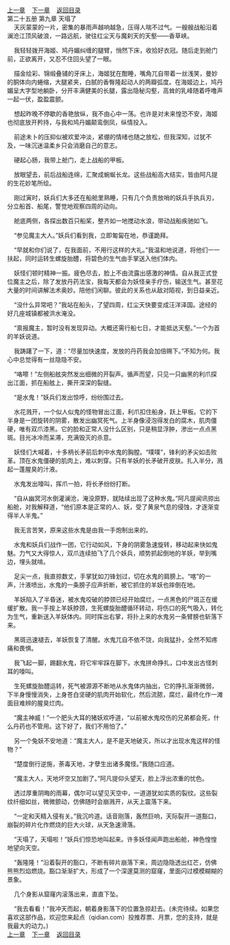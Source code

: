 
[上一章](https://github.com/xiaominghe2014/spider_book/blob/master/book/知北游/第366章.md)&nbsp;&nbsp;&nbsp;&nbsp;[下一章](https://github.com/xiaominghe2014/spider_book/blob/master/book/知北游/第368章.md)&nbsp;&nbsp;&nbsp;&nbsp;[返回目录](https://github.com/xiaominghe2014/spider_book/blob/master/book/知北游/README.md)
<br /> 第二十五册 第九章 天塌了<br />
        天灰蒙蒙的一片，密集的暴雨声越响越急，压得人喘不过气。一艘艘战船沿着澜沧江顶风破浪，一路远航，驶往红尘天与魔刹天的天壑——香草峡。

    我轻轻拨开海姬、鸠丹媚纠缠的腿臂，悄然下床，收拾好衣冠。随后走到舱门前，正欲离开，又忍不住回头望了一眼。

    描金绘彩、锦缎叠铺的牙床上，海姬犹在酣睡，嘴角兀自带着一丝浅笑，曼妙的胴体向内蜷缩，大腿紧夹，白腻的香臀隆起动人的两瓣弧度。在海姬边上，鸠丹媚呈大字型地躺卧，分开丰满健美的长腿，露出隐秘沟壑，高耸的乳峰随着呼噜声一起一伏，盈盈震颤。

    想起昨晚不停歇的香艳放纵，我不由心中一荡。也许是对未来惶恐不安，海姬也彻底放开矜持，与我和鸠丹媚颠鸾倒凤，纵情投入。

    前途未卜的压抑似被欢爱冲淡，紧绷的情绪也随之放松，但我深知，过犹不及，一味沉迷温柔乡只会消磨自己的意志。

    硬起心肠，我带上舱门，走上战船的甲板。

    放眼望去，前后战船连绵，汇聚成蜿蜒长龙。这些战船高大结实，皆由阿凡提的生花妙笔所绘。

    刚过寅时，妖兵们大多还在船舱里熟睡，只有几个负责放哨的妖兵手执兵刃，分立船首、船尾，警觉地观察四周的动向。

    舱底两侧，各探出数百只船桨，整齐如一地搅动水浪，带动战船疾驰如飞。

    “参见魔主大人。”妖兵们看到我，立即匍匐在地，恭谨跪拜。

    “早就和你们说了，在我面前，不用行这样的大礼。”我温和地说道，将他们一一扶起，同时运转生螺旋胎醴，将碧色的生气由手掌送入他们体内。

    妖怪们顿时精神一振。疲色尽去，脸上不由流露出感激的神情。自从我正式登位魔主之后，除了发放丹药法宝，我每天都会为妖怪亲手疗伤，输送生气。甚至花大量的时间讲解法术奥妙。陪他们闲聊。彼此的关系也从敌对陌视，到日益亲近。

    “没什么异常吧？”我站在船头，了望四周，红尘天快要变成汪洋泽国。途经的好几座城镇都被洪水淹没。

    “禀报魔主，暂时没有发现异动。大概还需行船七日，才能抵达天壑。”一个为首的羊妖说道。

    我踌躇了一下，道：“尽量加快速度，发放的丹药我会加倍赐下。”不知为何。我心中总觉得有一丝隐隐不安。

    “咯嚓！”左侧船舷突然发出细微的开裂声。循声而望，只见一只幽黑的利爪探出江面，抓在船舷上，撕开深深的裂缝。

    “是水鬼！”妖兵们发出惊呼，纷纷围过去。

    水花溅开，一个似人似鬼的怪物冒出江面，利爪扣住船身，跃上甲板。它的下半身是一团旋转的阴雾，散发出幽冥死气。上半身像浸泡得发白的腐木，肌肉僵硬，唯有双爪漆黑。它的脸和正常人没什么区别，只是稍显浮肿，渗出一点点黑斑。目光冰冷而呆滞，充满毁灭的杀意。

    妖怪们大喊着，十多柄长矛前后刺中水鬼的胸膛。“噗噗”，锋利的矛尖如击败革。顶在水鬼僵硬的肌肉上，难以刺穿。只有羊妖的长矛破开皮肤。扎入半分，溅起一蓬腥臭的汁液。

    水鬼发出嚎叫，挥爪一拍，将长矛纷纷打断。

    “自从幽冥河水倒灌澜沧，淹没原野，就陆续出现了这种水鬼。”阿凡提闻讯掠出船舱，对我解释道，“他们原本是正常的人、妖，受了黄泉气息的侵蚀，才逐渐变得半人半鬼。”

    我无言苦笑，原来这些水鬼是由我一手炮制出来的。

    水鬼和妖兵们战作一团，它行动如风，下身的阴雾急速旋转，移动起来快如鬼魅。力气又大得惊人，双爪连续拍飞了几个妖兵，顺势抓起倒地的羊妖，举到嘴边，埋头就啃。

    足尖一点，我直掠数丈，手掌犹如刀锋划过，切在水鬼的肩膀上。“喀”的一声，汁液喷出，水鬼的一条膀子应声折断，被它抓住的羊妖也摔倒在地。

    羊妖陷入了半昏迷，被水鬼咬破的脖颈已经开始腐烂，一点黑色的尸斑正在缓缓扩散。我一手按上羊妖脖颈，生死螺旋胎醴循环转动，将伤口的死气吸入，转化为生气，重新送入羊妖体内。同时挥出右掌，将扑上来的水鬼另一条臂膀也斩落下来。

    黑斑迅速褪去，羊妖恢复了清醒。水鬼兀自不依不饶，向我猛扑，全然不知疼痛和畏惧。

    我飞起一脚，踢翻水鬼，将它牢牢踩在脚下。水鬼拼命挣扎，口中发出古怪刺耳的嚎叫。

    生死螺旋胎醴运转，死气被源源不断地从水鬼体内抽出，它的挣扎渐渐微弱，下半身慢慢消失，上身苍白坚硬的肌肉开始软化，然后流脓，腐烂，最终化作一滩面目难辨的腥臭烂肉。

    “魔主神威！”一个肥头大耳的猪妖欢呼道，“以前被水鬼咬伤的兄弟都会死，什么丹药也不管用。这下好了，我们不用怕了。”

    另一个兔妖不安地道：“魔主大人，是不是天地破灭，所以才出现水鬼这样的怪物？”

    “楚度倒行逆施，荼毒天地，才孽生出诸多魔怪。”我随口应道。

    “魔主大人，天地坏空又加剧了。”阿凡提仰头望天，脸上浮出浓重的忧色。

    透过厚重阴晦的雨幕，偶尔可以望见天空中，一道道犹如实质的裂纹。这些裂纹纤细如丝，微微颤动，仿佛随时会崩溅开，从天上震落下来。

    “一定和天精入侵有关。”我沉吟道。话音刚落，轰然巨响，天际裂开一道豁口，崩裂的碎片化作燃烧的巨大火球，从天急速滑落。

    “天塌了，天塌啦！”妖兵们惊恐地叫起来。许多妖怪闻声跑出船舱，神色惶惶地望向天空。

    “轰隆隆！”沿着裂开的豁口，不断有碎片崩落下来，周边隐隐透出红芒，仿佛熊熊烈焰燃烧。豁口渐渐扩大，形成了一个深邃莫测的窟窿，里面闪过模模糊糊的景象。

    几个身影从窟窿内滚落出来，直直下坠。

    “我去看看！”我冲天而起，朝着身影落下的位置急掠赶去。(未完待续。如果您喜欢这部作品，欢迎您来起点（qidian.com）投推荐票、月票，您的支持，就是我最大的动力。)
  <br />
[上一章](https://github.com/xiaominghe2014/spider_book/blob/master/book/知北游/第366章.md)&nbsp;&nbsp;&nbsp;&nbsp;[下一章](https://github.com/xiaominghe2014/spider_book/blob/master/book/知北游/第368章.md)&nbsp;&nbsp;&nbsp;&nbsp;[返回目录](https://github.com/xiaominghe2014/spider_book/blob/master/book/知北游/README.md)
